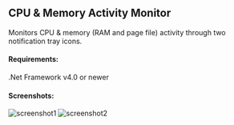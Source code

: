 ## CPU & Memory Activity Monitor

Monitors CPU & memory (RAM and page file) activity through two notification tray icons.

#### Requirements:

.Net Framework v4.0 or newer

#### Screenshots:

![screenshot1](https://storage.googleapis.com/google-code-archive-downloads/v2/code.google.com/res-mon-tray/screen1.png)
![screenshot2](https://storage.googleapis.com/google-code-archive-downloads/v2/code.google.com/res-mon-tray/screen2.png)
